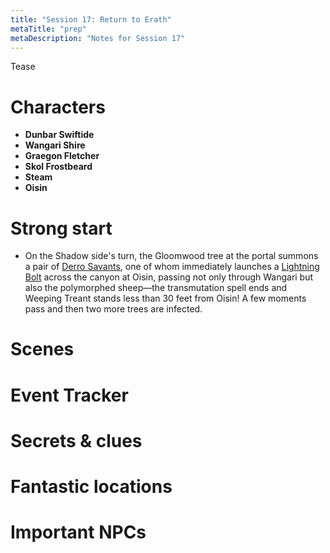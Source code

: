```yaml
---
title: "Session 17: Return to Erath"
metaTitle: "prep"
metaDescription: "Notes for Session 17"
---
```


Tease

# Characters

* **Dunbar Swiftide**
* **Wangari Shire**
* **Graegon Fletcher**
* **Skol Frostbeard**
* **Steam**
* **Oisin**

# Strong start

* On the Shadow side's turn, the Gloomwood tree at the portal summons a pair of [Derro Savants](https://www.dndbeyond.com/monsters/derro-savant), one of whom immediately launches a [Lightning Bolt](https://dndbeyond.com/spells/lightning-bolt) across the canyon at Oisin, passing not only through Wangari but also the polymorphed sheep—the transmutation spell ends and Weeping Treant stands less than 30 feet from Oisin! A few moments pass and then two more trees are infected.


# Scenes

# Event Tracker

# Secrets & clues

# Fantastic locations

# Important NPCs






